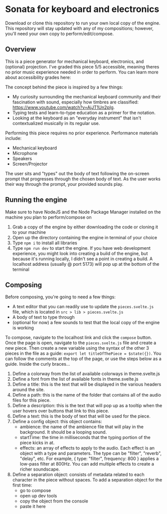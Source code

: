 # Sonata for keyboard and electronics

Download or clone this repository to run your own local copy of the engine. This repository will stay updated with any of my compositions; however, you'll need your own copy to perform/edit/compose.

## Overview

This is a piece generator for mechanical keyboard, electronics, and (optional) projection. I've graded this piece 5/5 accessible, meaning theres no prior music experience
needed in order to perform. You can learn more about accessibility grades here:

The concept behind the piece is inspired by a few things:

-   My curiosity surrounding the mechanical keyboard community and their fascination with sound, especially how timbres are classified: https://www.youtube.com/watch?v=AjJT1Un2pIg.
-   Typing tests and learn-to-type education as a primer for the notation.
-   Looking at the keyboard as an "everyday instrument" that isn't contextualized musically in its regular use.

Performing this piece requires no prior experience.
Performance materials include:

-   Mechanical keyboard
-   Microphone
-   Speakers
-   Screen/Projector

The user sits and "types" out the body of text following the on-screen prompt that progresses through the chosen body of text. As the user works their way through the prompt, your
provided sounds play.

## Running the engine

Make sure to have NodeJS and the Node Package Manager installed on the machine you plan to perform/compose on

1. Grab a copy of the engine by either downloading the code or cloning it to your machine
2. Open up the directory containing the engine in terminal of your choice
3. Type `npm i` to install all libraries
4. Type `npm run dev` to start the engine. If you have web development experience, you might look into creating a build of the engine, but because it's running locally, I didn't see a point in creating a build. A localhost address (usually @ port 5173) will pop up at the bottom of the terminal

## Composing

Before composing, you're going to need a few things:

-   A text editor that you can readily use to update the `pieces.svelte.js` file, which is located in `src > lib > pieces.svelte.js`
-   A body of text to type through
-   (optional for now) a few sounds to test that the local copy of the engine is working

To compose, navigate to the localhost link and click the `compose` button. Once the page is open, navigate to the `pieces.svelte.js` file and create a new piece. Then create a new variable using the syntax of the other 3 pieces in the file as a guide: `export let titleOfThePiece = $state({})`. You can follow the comments at the top of the page, or use the steps below as a guide. Inside the curly braces...

1. Define a colorway from the list of available colorways in theme.svelte.js
2. Define a font from the list of available fonts in theme.svelte.js
3. Define a title: this is the text that will be displayed in the various headers around the site.
4. Define a path: this is the name of the folder that contains all of the audio files for this piece.
5. Define a description: this is the text that will pop up as a tooltip when the user hovers over buttons that link to this piece.
6. Define a text: this is the body of text that will be used for the piece.
7. Define a config object: this object contains:
    - ambience: the name of the ambience file that will play in the background. It should be a looping sound.
    - startTime: the time in milliseconds that the typing portion of the piece kicks in at.
    - effects: an array of effects to apply to the audio. Each effect is an object with a type and parameters. The type can be "filter", "reverb", "delay", etc. For example, { type: "filter", frequency: 800 } applies a low-pass filter at 800Hz. You can add multiple effects to create a richer soundscape.
8. Define a separation object: consists of metadata related to each character in the piece without spaces. To add a separation object for the first time:
    - go to compose
    - open up dev tools
    - copy the object from the console
    - paste it here
